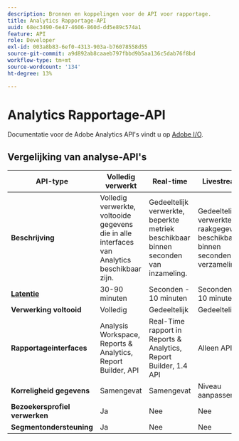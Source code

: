 ```yaml
---
description: Bronnen en koppelingen voor de API voor rapportage.
title: Analytics Rapportage-API
uuid: 68ec3490-6e47-4606-860d-dd5e89c574a1
feature: API
role: Developer
exl-id: 003a8b83-6ef0-4313-903a-b76078558d55
source-git-commit: a9d892ab8caaeb797fbbd9b5aa136c5dab76f8bd
workflow-type: tm+mt
source-wordcount: '134'
ht-degree: 13%

---
```


# Analytics Rapportage-API

Documentatie voor de Adobe Analytics API&#39;s vindt u op [Adobe I/O](https://adobe.io/analytics-apis/docs).

## Vergelijking van analyse-API&#39;s

| **API-type** | **Volledig verwerkt** | **Real-time** | **Livestream** | **Data Warehouse** |
| --- | --- | --- | --- | --- |
| **Beschrijving** | Volledig verwerkte, voltooide gegevens die in alle interfaces van Analytics beschikbaar zijn. | Gedeeltelijk verwerkte, beperkte metriek beschikbaar binnen seconden van inzameling. | Gedeeltelijk verwerkte raakgegevens beschikbaar binnen seconden na verzameling. | Volledig verwerkte, gefinaliseerde gegevens die worden gebruikt voor het trekken van grote gegevensuitvoer. |
| [**Latentie**](/help/technotes/latency.md) | 30-90 minuten | Seconden - 10 minuten | Seconden - 10 minuten | 90+ minuten |
| **Verwerking voltooid** | Volledig | Gedeeltelijk | Gedeeltelijk | Volledig |
| **Rapportageinterfaces** | Analysis Workspace, Reports &amp; Analytics, Report Builder, API | Real-Time rapport in Reports &amp; Analytics, Report Builder, 1.4 API | Alleen API | Data Warehouse, API |
| **Korreligheid gegevens** | Samengevat | Samengevat | Niveau aanpassen | Samengevat |
| **Bezoekersprofiel verwerken** | Ja | Nee | Nee | Ja |
| **Segmentondersteuning** | Ja | Nee | Nee | Gedeeltelijk |
